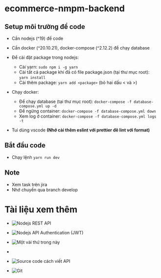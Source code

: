 # ecommerce-nmpm-backend

## Setup môi trường để code 

- Cần nodejs (^19) để code
- Cần docker (^20.10.21), docker-compose (^2.12.2) để chạy database

- Để cài đặt package trong nodejs:
  - Cài yarn: `sudo npm i -g yarn`
  - Cài tất cả package khi đã có file package.json (tại thư mục root): `yarn install`
  - Cài thêm package: `yarn add <package>` (bỏ hai dấu < và >)

- Chạy docker:
  - Để chạy database (tại thư mục root): `docker-compose -f database-compose.yml up -d`
  - Để ngừng container: `docker-compose -f database-compose.yml down`
  - Xem log ở container: `docker-compose -f database-compose.yml logs -t`

- Tui dùng vscode **(Nhớ cài thêm eslint với prettier đê lint với format)**

## Bắt đầu code
- Chạy lệnh `yarn run dev`

## Note

- Xem task trên jira
- Nhớ chuyển qua branch develop

# Tài liệu xem thêm

- ![Nodejs REST API](https://youtube.com/playlist?list=PLw0w5s5b9NK5vec1mvOh5grtNlCwcgO0j)
- ![Nodejs API Authentication (JWT)](https://youtube.com/playlist?list=PLw0w5s5b9NK5m3558bDRdZoBVoV08ZpxI)
- ![Một vài thứ trong này](https://youtube.com/playlist?list=PLw0w5s5b9NK5SUfrJ8rjIMYitT9K8WB8W)
- 
- ![Source code cách viết API](https://github.com/carokrny/e-commerce)

- ![Git](https://youtube.com/playlist?list=PLw0w5s5b9NK7dTWqY1li4u4_dZMNeSjQv)
